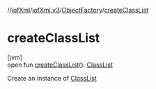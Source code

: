 //[iofXml](../../../index.md)/[iofXml.v3](../index.md)/[ObjectFactory](index.md)/[createClassList](create-class-list.md)

# createClassList

[jvm]\
open fun [createClassList](create-class-list.md)(): [ClassList](../-class-list/index.md)

Create an instance of [ClassList](../-class-list/index.md)

